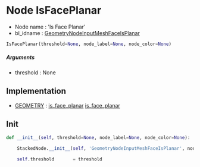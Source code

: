 # Node IsFacePlanar

- Node name : 'Is Face Planar'
- bl_idname : [GeometryNodeInputMeshFaceIsPlanar](https://docs.blender.org/api/current/bpy.types.GeometryNodeInputMeshFaceIsPlanar.html)


``` python
IsFacePlanar(threshold=None, node_label=None, node_color=None)
```
##### Arguments

- threshold : None

## Implementation

- [GEOMETRY](/docs/GeoNodes/GEOMETRY.md) : [is_face_planar](/docs/GeoNodes/GEOMETRY.md#is_face_planar) [is_face_planar](/docs/GeoNodes/GEOMETRY.md#is_face_planar)

## Init

``` python
def __init__(self, threshold=None, node_label=None, node_color=None):

    StackedNode.__init__(self, 'GeometryNodeInputMeshFaceIsPlanar', node_label=node_label, node_color=node_color)

    self.threshold       = threshold
```
